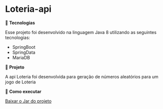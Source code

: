 # Loteria-api

💺 <b>Tecnologias</b>
<p>Esse projeto foi desenvolvido na linguagem Java 8 utilizando as seguintes tecnologias:</p>
<ul>
  <li>SpringBoot</li>
  <li>SpringData</li>
  <li>MariaDB</li>
</ul>

🏰 <b>Projeto</b>
<p>A api Loteria foi desenvolvida para geração de números aleatórios para um jogo de Loteria</p>

🏁 <b>Como executar</b>
<p>
<a href="https://drive.google.com/file/d/1lvdCOZQK5HdDty3eMomlpHgGD2iDQ7tt/view?usp=sharing" target="_blank">Baixar o Jar do projeto</a>
</p>
